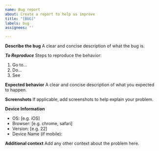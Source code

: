 ```yaml
---
name: Bug report
about: Create a report to help us improve
title: "[BUG]"
labels: bug
assignees: ''

---
```


**Describe the bug**
A clear and concise description of what the bug is.

***To Reproduce***
Steps to reproduce the behavior:
1. Go to...
2. Do...
3. See

**Expected behavior**
A clear and concise description of what you expected to happen.

**Screenshots**
If applicable, add screenshots to help explain your problem.

**Device Information**
 - OS: [e.g. iOS]
 - Browser: [e.g. chrome, safari]
 - Version: [e.g. 22]
 - Device Name (if mobile):


**Additional context**
Add any other context about the problem here.
